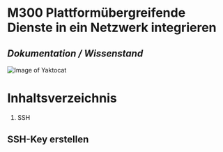 # **M300**  Plattformübergreifende Dienste in ein Netzwerk integrieren
## *Dokumentation / Wissenstand*

![Image of Yaktocat](https://cdn.pixabay.com/photo/2013/07/13/13/41/bash-161382_1280.png)

# Inhaltsverzeichnis
1. SSH



## SSH-Key erstellen
###
